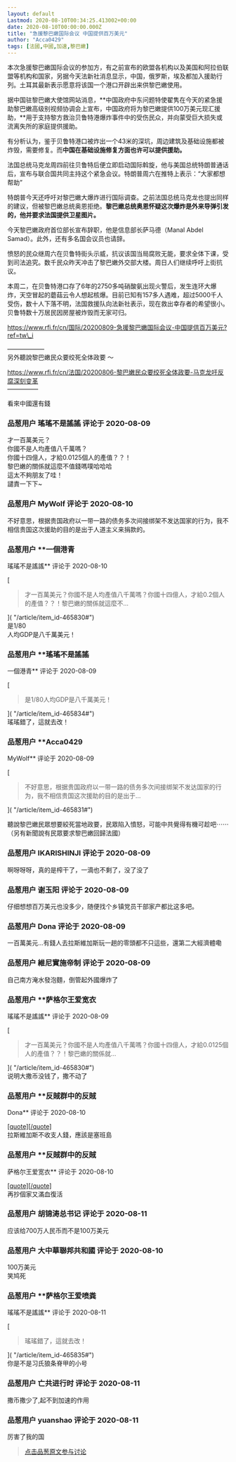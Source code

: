 ```yaml
---
layout: default
Lastmod: 2020-08-10T00:34:25.413002+00:00
date: 2020-08-10T00:00:00.000Z
title: "急援黎巴嫩国际会议 中国提供百万美元"
author: "Acca0429"
tags: [法國,中國,加速,黎巴嫩]
---
```


本次急援黎巴嫩国际会议的参加方，有之前宣布的欧盟各机构以及美国和阿拉伯联盟等机构和国家，另据今天法新社消息显示，中国，俄罗斯，埃及都加入援助行列。土耳其最新表示愿意将该国一个港口开辟出来供黎巴嫩使用。  
  
据中国驻黎巴嫩大使馆网站消息，**中国政府中东问题特使翟隽在今天的紧急援助黎巴嫩高级别视频协调会上宣布，中国政府将为黎巴嫩提供100万美元现汇援助，**用于支持黎方救治贝鲁特港爆炸事件中的受伤民众，并向蒙受巨大损失或流离失所的家庭提供援助。  
  
有分析认为，鉴于贝鲁特港口被炸出一个43米的深坑，周边建筑及基础设施都被炸毁，需要修复。而**中国在基础设施修复方面也许可以提供援助。**  
  
法国总统马克龙周四前往贝鲁特后便立即启动国际斡旋，他与美国总统特朗普通话后，宣布与联合国共同主持这个紧急会议。特朗普周六在推特上表示：“大家都想帮助”  
  
特朗普今天还呼吁对黎巴嫩大爆炸进行国际调查。之前法国总统马克龙也提出同样的建议，但被黎巴嫩总统奥恩拒绝。**黎巴嫩总统奥恩怀疑这次爆炸是外来导弹引发的，他并要求法国提供卫星图片。**  
  
今天黎巴嫩政府首位部长宣布辞职，他是信息部长萨马德（Manal Abdel Samad）。此外，还有多名国会议员也请辞。  
  
愤怒的民众继周六在贝鲁特街头示威，抗议该国当局腐败无能，要求全体下课，受到司法追究。数千民众昨天冲击了黎巴嫩外交部大楼。周日人们继续呼吁上街抗议。  
  
本周二，在贝鲁特港口存了6年的2750多吨硝酸氨出现火警后，发生连环大爆炸，天空冒起的蘑菇云令人想起核爆。目前已知有157多人遇难，超过5000千人受伤，数十人下落不明，法国救援队向法新社表示，现在救出幸存者的希望很小。贝鲁特数十万居民因房屋被炸毁而无家可归。  
  
https://www.rfi.fr/cn/国际/20200809-急援黎巴嫩国际会议-中国提供百万美元?ref=tw\_i  
  
——————  
另外聽說黎巴嫩民众要绞死全体政要 ～  
  
https://www.rfi.fr/cn/法国/20200806-黎巴嫩民众要绞死全体政要-马克龙吁反腐深刻变革  
—————  
  
看來中國還有錢

            
### 品葱用户 **瑤瑤不是謠謠** 评论于 2020-08-09
        
才一百萬美元？  
你國不是人均產值八千萬嗎？  
你國十四億人，才給0.0125個人的產值？？！  
黎巴嫩的關係就這麼不值錢嗎噗哈哈哈  
這太不夠朋友了哇！  
譴責一下下~
        


            
### 品葱用户 **MyWolf** 评论于 2020-08-10
        
不好意思，根据贵国政府以一带一路的债务多次间接绑架不发达国家的行为，我不相信贵国这次援助的目的是出于人道主义来捐款的。
        


            
### 品葱用户 **一個港青 
瑤瑤不是謠謠** 评论于 2020-08-10
        
[

> 才一百萬美元？你國不是人均產值八千萬嗎？你國十四億人，才給0.2個人的產值？？！黎巴嫩的關係就這麼不...

]( "/article/item_id-465830#")  
是1/80  
人均GDP是八千萬美元！
        


            
### 品葱用户 **瑤瑤不是謠謠 
一個港青** 评论于 2020-08-09
        
[

> 是1/80人均GDP是八千萬美元！

]( "/article/item_id-465834#")  
瑤瑤錯了，這就去改！
        


            
### 品葱用户 **Acca0429 
MyWolf** 评论于 2020-08-09
        
[

> 不好意思，根据贵国政府以一带一路的债务多次间接绑架不发达国家的行为，我不相信贵国这次援助的目的是出于...

]( "/article/item_id-465831#")  
  
聽說黎巴嫩民眾想要絞死當地政要，民眾陷入憤怒，可能中共覺得有機可趁吧⋯⋯（另有新聞說有民眾要求黎巴嫩回歸法國）
        


            
### 品葱用户 **IKARISHINJI** 评论于 2020-08-09
        
啊呀呀呀，真的是榨干了，一滴也不剩了，没了没了
        


            
### 品葱用户 **谢玉阳** 评论于 2020-08-09
        
仔细想想百万美元也没多少，随便找个乡镇党员干部家产都比这多吧。
        


            
### 品葱用户 **Dona** 评论于 2020-08-09
        
一百萬美元…有錢人去拉斯維加斯玩一趟的零頭都不只這些，還第二大經濟體嘞
        


            
### 品葱用户 **維尼實施帝制** 评论于 2020-08-09
        
自己南方淹水發泡麵，倒管起外國爆炸了
        


            
### 品葱用户 **萨格尔王爱宽衣 
瑤瑤不是謠謠** 评论于 2020-08-09
        
[

> 才一百萬美元？你國不是人均產值八千萬嗎？你國十四億人，才給0.0125個人的產值？？！黎巴嫩的關係就...

]( "/article/item_id-465830#")  
说明大撒币没钱了，撒不动了
        


            
### 品葱用户 **反賊群中的反賊 
Dona** 评论于 2020-08-10
        
[\[quote\]\[/quote\]]( "/article/item_id-465890#")  
拉斯維加斯不收支人錢，應該是塞班島
        


            
### 品葱用户 **反賊群中的反賊 
萨格尔王爱宽衣** 评论于 2020-08-10
        
[\[quote\]\[/quote\]]( "/article/item_id-465894#")  
再抄個家又滿血復活
        


            
### 品葱用户 **胡锦涛总书记** 评论于 2020-08-11
        
应该给700万人民币而不是100万美元
        


            
### 品葱用户 **大中華聯邦共和國** 评论于 2020-08-10
        
100万美元  
笑鸠死
        


            
### 品葱用户 **萨格尔王爱喷粪 
瑤瑤不是謠謠** 评论于 2020-08-11
        
[

> 瑤瑤錯了，這就去改！

]( "/article/item_id-465835#")  
你是不是习氏狼条脊甲的小号
        


            
### 品葱用户 **亡共进行时** 评论于 2020-08-11
        
撒币撒少了,起不到加速的作用
        


            
### 品葱用户 **yuanshao** 评论于 2020-08-11
        
厉害了我的国
        






> [点击品葱原文参与讨论](https://pincong.rocks/article/22739)

